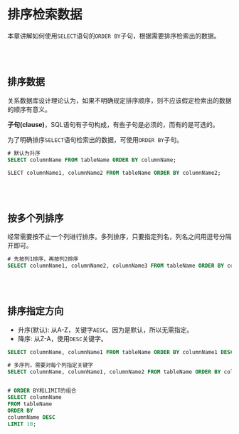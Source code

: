 # 排序检索数据

本章讲解如何使用`SELECT`语句的`ORDER BY`子句，根据需要排序检索出的数据。


<br/>
<br/>


## 排序数据

关系数据库设计理论认为，如果不明确规定排序顺序，则不应该假定检索出的数据的顺序有意义。

**子句(clause)**，SQL语句有子句构成，有些子句是必须的，而有的是可选的。

为了明确排序`SELECT`语句检索出的数据，可使用`ORDER BY`子句。

```sql
# 默认为升序
SELECT columnName FROM tableName ORDER BY columnName;

SLECT columnName1, columnName2 FROM tableName ORDER BY columnName2;
```


<br/>
<br/>


## 按多个列排序

经常需要按不止一个列进行排序。多列排序，只要指定列名，列名之间用逗号分隔开即可。

```sql
# 先按列1排序，再按列2排序
SELECT columnName1, columnName2, columnName3 FROM tableName ORDER BY columnName1, columnName2;

```


<br/>
<br/>


## 排序指定方向

- 升序(默认): 从A-Z，关键字`AESC`。因为是默认，所以无需指定。
- 降序: 从Z-A，使用`DESC`关键字。

```sql
SELECT columnName, columnName1 FROM tableName ORDER BY columnName1 DESC;

# 多序列，需要对每个列指定关键字
SELECT columnName, columnName1, columnName2 FROM tableName ORDER BY columnName1 DESC, columnName2i DESC;


# ORDER BY和LIMIT的组合
SELECT columnName
FROM tableName
ORDER BY
columnName DESC
LIMIT 10;
```
